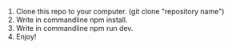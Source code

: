 1. Clone this repo to your computer. (git clone "repository name")
2. Write in commandline npm install.
3. Write in commandline npm run dev.
4. Enjoy!
